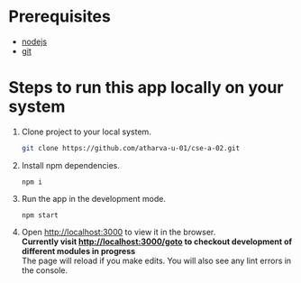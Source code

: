# Prerequisites

- [nodejs](https://nodejs.org/)
- [git](https://git-scm.com/)

# Steps to run this app locally on your system

1. Clone project to your local system.

   ```sh
   git clone https://github.com/atharva-u-01/cse-a-02.git
   ```

2. Install npm dependencies.

   ```
   npm i
   ```

3. Run the app in the development mode.

   ```
   npm start
   ```

4. Open [http://localhost:3000](http://localhost:3000) to view it in the browser.\
   <b>Currently visit [http://localhost:3000/goto](http://localhost:3000/goto) to checkout development of different modules in progress</b>\
   The page will reload if you make edits. You will also see any lint errors in the console.
